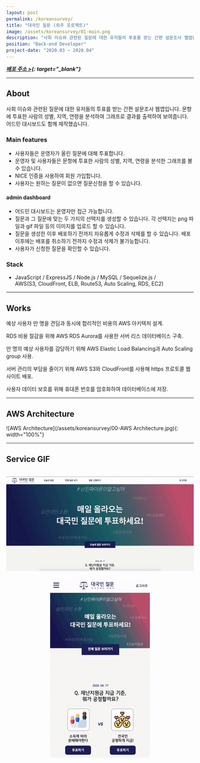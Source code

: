 ```yaml
---
layout: post
permalink: /koreansurvey/
title: "대국민 질문 (외주 프로젝트)"
image: /assets/koreansurvey/01-main.png
description: "사회 이슈와 관련된 질문에 대한 유저들의 투표를 받는 간편 설문조사 웹앱입니다."
position: "Back-end Developer"
project-date: "2020.03 ~ 2020.04"
---
```


_**[배포 주소 >](https://koreansurvey.com){: target="\_blank"}**_

---

## About

사회 이슈와 관련된 질문에 대한 유저들의 투표를 받는 간편 설문조사 웹앱입니다. 문항에 투표한 사람의 성별, 지역, 연령을 분석하여 그래프로 결과를 출력하여 보여줍니다. 어드민 대시보드도 함께 제작했습니다.

### Main features

- 사용자들은 운영자가 올린 질문에 대해 투표합니다.
- 운영자 및 사용자들은 문항에 투표한 사람의 성별, 지역, 연령을 분석한 그래프를 볼 수 있습니다.
- NICE 인증을 사용하여 회원 가입합니다.
- 사용자는 원하는 질문이 없으면 질문신청을 할 수 있습니다.

#### admin dashboard

- 어드민 대시보드는 운영자만 접근 가능합니다.
- 질문과 그 질문에 맞는 두 가지의 선택지를 생성할 수 있습니다. 각 선택지는 png 파일과 gif 파일 등의 이미지를 업로드 할 수 있습니다.
- 질문을 생성한 이후 배포하기 전까지 자유롭게 수정과 삭제를 할 수 있습니다. 배포 이후에는 배포를 취소하기 전까지 수정과 삭제가 불가능합니다.
- 사용자가 신청한 질문을 확인할 수 있습니다.

### Stack

- JavaScript / ExpressJS / Node.js / MySQL / Sequelize.js / <br/>
  AWS(S3, CloudFront, ELB, Route53, Auto Scaling, RDS, EC2)

---

## Works

예상 사용자 만 명을 견딤과 동시에 합리적인 비용의 AWS 아키텍처 설계.

RDS 비용 절감을 위해 AWS RDS Aurora를 사용한 서버 리스 데이터베이스 구축.

만 명의 예상 사용자를 감당하기 위해 AWS Elastic Load Balancing과 Auto Scaling group 사용.

서버 관리의 부담을 줄이기 위해 AWS S3와 CloudFront를 사용해 https 프로토콜 웹사이트 배포.

사용자 데이터 보호를 위해 휴대폰 번호를 암호화하여 데이터베이스에 저장.

---

## AWS Architecture

![AWS Architecture](/assets/koreansurvey/00-AWS Architecture.jpg){: width="100%"}

---

## Service GIF

<br/>

<center><img src="/assets/koreansurvey/02-browser.gif"><center/>

<br/>

<center><img src="/assets/koreansurvey/03-phone.gif"><center/>
